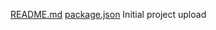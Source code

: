 [README.md](https://github.com/user-attachments/files/20131077/README.md)
[package.json](https://github.com/user-attachments/files/20131084/package.json)
Initial project upload
